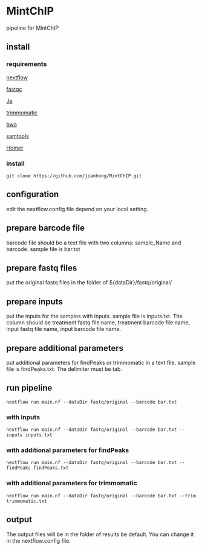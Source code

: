 # MintChIP
pipeline for MintChIP

## install

### requirements

[nextflow](https://www.nextflow.io/)

[fastqc](https://www.bioinformatics.babraham.ac.uk/projects/fastqc/)

[Je](https://gbcs.embl.de/portal/tiki-index.php?page=Je)

[trimmomatic](http://www.usadellab.org/cms/?page=trimmomatic)

[bwa](http://bio-bwa.sourceforge.net/)

[samtools](http://samtools.sourceforge.net/)

[Homer](http://homer.ucsd.edu/homer/)

### install

```
git clone https://github.com/jianhong/MintChIP.git
```

## configuration

edit the nextflow.config file depend on your local setting.

## prepare barcode file

barcode file should be a text file with two columns: sample_Name and barcode. sample file is bar.txt

## prepare fastq files

put the original fastq files in the folder of ${dataDir}/fastq/original/

## prepare inputs

put the inputs for the samples with inputs. sample file is inputs.txt. The column should be 
treatment fastq file name, treatment barcode file name, input fastq file name, input barcode file name. 

## prepare additional parameters

put additional parameters for findPeaks or trimmomatic in a text file. sample file is findPeaks.txt. 
The delimiter must be tab.

## run pipeline

```
nextflow run main.nf --dataDir fastq/original --barcode bar.txt
```

### with inputs

```
nextflow run main.nf --dataDir fastq/original --barcode bar.txt --inputs inputs.txt
```

### with additional parameters for findPeaks

```
nextflow run main.nf --dataDir fastq/original --barcode bar.txt --findPeaks findPeaks.txt
```

### with additional parameters for trimmomatic

```
nextflow run main.nf --dataDir fastq/original --barcode bar.txt --trim trimmomatic.txt
```

## output

The output files will be in the folder of results be default. You can change it in the nextflow.config file.
